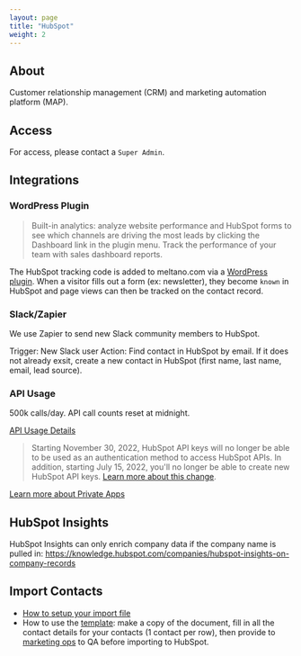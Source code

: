 ```yaml
---
layout: page
title: "HubSpot"
weight: 2
---
```


## About

Customer relationship management (CRM) and marketing automation platform (MAP).

## Access

For access, please contact a `Super Admin`.

## Integrations

### WordPress Plugin

>Built-in analytics: analyze website performance and HubSpot forms to see which channels are driving the most leads by clicking the Dashboard link in the plugin menu. Track the performance of your team with sales dashboard reports.

The HubSpot tracking code is added to meltano.com via a [WordPress plugin](https://knowledge.hubspot.com/integrations/install-the-hubspot-wordpress-plugin). When a visitor fills out a form (ex: newsletter), they become `known` in HubSpot and page views can then be tracked on the contact record.

### Slack/Zapier

We use Zapier to send new Slack community members to HubSpot.

Trigger: New Slack user
Action: Find contact in HubSpot by email. If it does not already exsit, create a new contact in HubSpot (first name, last name, email, lead source).

### API Usage

500k calls/day. API call counts reset at midnight.

[API Usage Details](https://developers.hubspot.com/docs/api/usage-details)

> Starting November 30, 2022, HubSpot API keys will no longer be able to be used as an authentication method to access HubSpot APIs. In addition, starting July 15, 2022, you'll no longer be able to create new HubSpot API keys. [Learn more about this change](https://developers.hubspot.com/changelog/upcoming-api-key-sunset).

[Learn more about Private Apps](https://developers.hubspot.com/docs/api/private-apps)

## HubSpot Insights

HubSpot Insights can only enrich company data if the company name is pulled in: https://knowledge.hubspot.com/companies/hubspot-insights-on-company-records

## Import Contacts

- [How to setup your import file](https://knowledge.hubspot.com/crm-setup/set-up-your-import-file)
- How to use the [template](https://docs.google.com/spreadsheets/d/1IocXCt_ltEnBr5k51vmYehkiX9eenEDkE9DKKFs8hX0/edit#gid=0): make a copy of the document, fill in all the contact details for your contacts (1 contact per row), then provide to [marketing ops](https://handbook.meltano.com/marketing/marketing-ops/) to QA before importing to HubSpot.
